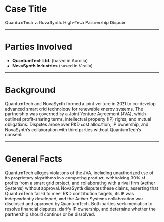 

# Case Title  
QuantumTech v. NovaSynth: High-Tech Partnership Dispute  

---

# Parties Involved  
- **QuantumTech Ltd.** (based in Auroria)  
- **NovaSynth Industries** (based in Virelia)  

---

# Background  
QuantumTech and NovaSynth formed a joint venture in 2021 to co-develop advanced smart grid technology for renewable energy systems. The partnership was governed by a Joint Venture Agreement (JVA), which outlined profit-sharing terms, intellectual property (IP) rights, and mutual obligations. Disputes arose over R&D cost allocation, IP ownership, and NovaSynth’s collaboration with third parties without QuantumTech’s consent.  

---

# General Facts  
QuantumTech alleges violations of the JVA, including unauthorized use of its proprietary algorithms in a competing product, withholding 30% of profits from a smart grid project, and collaborating with a rival firm (Aether Systems) without approval. NovaSynth disputes these claims, asserting that QuantumTech failed to meet R&D contribution targets, its IP was independently developed, and the Aether Systems collaboration was disclosed and approved by QuantumTech. Both parties seek mediation to resolve financial disputes, clarify IP ownership, and determine whether the partnership should continue or be dissolved.
